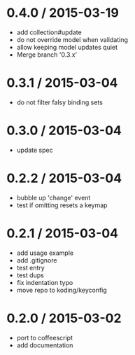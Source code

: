 
0.4.0 / 2015-03-19
==================

 * add collection#update
 * do not override model when validating
 * allow keeping model updates quiet
 * Merge branch '0.3.x'

0.3.1 / 2015-03-04
==================

 * do not filter falsy binding sets

0.3.0 / 2015-03-04
==================

 * update spec

0.2.2 / 2015-03-04
==================

 * bubble up 'change' event
 * test if omitting resets a keymap

0.2.1 / 2015-03-04
==================

 * add usage example
 * add .gitignore
 * test entry
 * test dups
 * fix indentation typo
 * move repo to koding/keyconfig

0.2.0 / 2015-03-02
==================

 * port to coffeescript
 * add documentation

